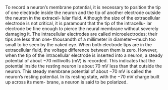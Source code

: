To record a neuron’s membrane potential, it is necessary to
position the tip of one electrode inside the neuron and the
tip of another electrode outside the neuron in the extracel-
lular fluid. Although the size of the extracellular electrode
is not critical, it is paramount that the tip of the intracellu-
lar electrode be fine enough to pierce the neural membrane
without severely damaging it. The intracellular electrodes
are called microelectrodes; their tips are less than one-
thousandth of a millimeter in diameter—much too small
to be seen by the naked eye.
When both electrode tips are in the extracellular fluid,
the voltage difference between them is zero. However,
when the tip of the intracellular electrode is inserted into
a neuron, a steady potential of about −70 millivolts (mV)
is recorded. This indicates that the potential inside the
resting neuron is about 70 mV less than that outside the
neuron. This steady membrane potential of about −70
mV is called the neuron’s resting potential. In its resting
state, with the −70 mV charge built up across its mem-
brane, a neuron is said to be polarized.
